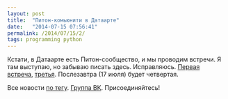 ```yaml
---
layout: post
title:  "Питон-комьюнити в Датаарте"
date:   "2014-07-15 07:56:41"
permalink: /2014/07/15/2/
tags: programming python
---
```


Кстати, в Датаарте есть Питон-сообщество, и мы проводим встречи. Я там
выступаю, но забываю писать здесь. Исправляюсь.
[Первая встреча](http://www.dataart.ru/blog/2013/11/dataart-sobral-python-community-voronezh/),
[третья](http://www.dataart.ru/blog/2014/05/vstrecha-python-community-v-voronezhe/).
Послезавтра (17 июля) будет четвертая.

Все новости
[по тегу](http://www.dataart.ru/blog/tag/python-community-voronezh/).
[Группа ВК](http://vk.com/pythonvrn).  Присоединяйтесь!
